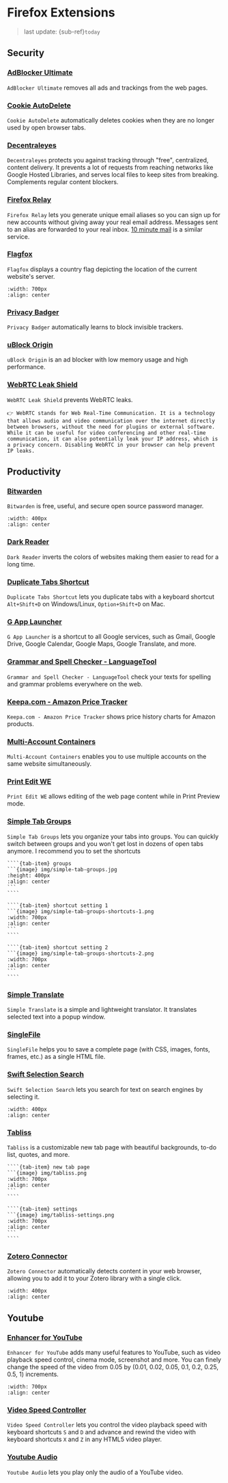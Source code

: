 # Firefox Extensions
> last update: {sub-ref}`today`
<div style="width: 790px;"></div>


## Security
### [AdBlocker Ultimate](https://addons.mozilla.org/en-US/firefox/addon/adblocker-ultimate/)
`AdBlocker Ultimate` removes all ads and trackings from the web pages.

### [Cookie AutoDelete](https://addons.mozilla.org/en-US/firefox/addon/cookie-autodelete/)
`Cookie AutoDelete` automatically deletes cookies when they are no longer used by open browser tabs.

### [Decentraleyes](https://addons.mozilla.org/en-US/firefox/addon/decentraleyes/)
`Decentraleyes` protects you against tracking through "free", centralized, content delivery. It prevents a lot of requests from reaching networks like Google Hosted Libraries, and serves local files to keep sites from breaking. Complements regular content blockers.

### [Firefox Relay](https://addons.mozilla.org/en-US/firefox/addon/private-relay/)
`Firefox Relay` lets you generate unique email aliases so you can sign up for new accounts without giving away your real email address. Messages sent to an alias are forwarded to your real inbox. [10 minute mail](../usefulWebApps/usefulWebApps.md#10-minutes-mail) is a similar service.

### [Flagfox](https://addons.mozilla.org/en-US/firefox/addon/flagfox/)
`Flagfox` displays a country flag depicting the location of the current website's server.
```{image} img/flagfox.png
:width: 700px
:align: center
```

### [Privacy Badger](https://addons.mozilla.org/en-US/firefox/addon/privacy-badger17/)
`Privacy Badger` automatically learns to block invisible trackers.

### [uBlock Origin](https://addons.mozilla.org/en-US/firefox/addon/ublock-origin/)
`uBlock Origin` is an ad blocker with low memory usage and high performance.

### [WebRTC Leak Shield](https://addons.mozilla.org/en-US/firefox/addon/webrtc-leak-shield/)
`WebRTC Leak Shield` prevents WebRTC leaks.

```{admonition} WebRTC
👉 WebRTC stands for Web Real-Time Communication. It is a technology that allows audio and video communication over the internet directly between browsers, without the need for plugins or external software. While it can be useful for video conferencing and other real-time communication, it can also potentially leak your IP address, which is a privacy concern. Disabling WebRTC in your browser can help prevent IP leaks.
```


## Productivity
### [Bitwarden](https://addons.mozilla.org/en-US/firefox/addon/bitwarden-password-manager/)
`Bitwarden` is free, useful, and secure open source password manager.
```{image} img/bitwarden-extension.png
:width: 400px
:align: center
```

### [Dark Reader](https://addons.mozilla.org/en-US/firefox/addon/darkreader/)
`Dark Reader` inverts the colors of websites making them easier to read for a long time.

### [Duplicate Tabs Shortcut](https://addons.mozilla.org/en-US/firefox/addon/duplicate-tab-shortcut/)
`Duplicate Tabs Shortcut` lets you duplicate tabs with a keyboard shortcut `Alt+Shift+D` on Windows/Linux, `Option+Shift+D` on Mac.

### [G App Launcher](https://addons.mozilla.org/en-US/firefox/addon/google-shortcuts-all-google-se/)
`G App Launcher` is a shortcut to all Google services, such as Gmail, Google Drive, Google Calendar, Google Maps, Google Translate, and more.

### [Grammar and Spell Checker - LanguageTool](https://addons.mozilla.org/en-US/firefox/addon/languagetool/)
`Grammar and Spell Checker - LanguageTool` check your texts for spelling and grammar problems everywhere on the web.

### [Keepa.com - Amazon Price Tracker](https://addons.mozilla.org/en-US/firefox/addon/keepa/)
`Keepa.com - Amazon Price Tracker` shows price history charts for Amazon products.

### [Multi-Account Containers](https://addons.mozilla.org/en-US/firefox/addon/multi-account-containers/)
`Multi-Account Containers` enables you to use multiple accounts on the same website simultaneously.

### [Print Edit WE](https://addons.mozilla.org/en-US/firefox/addon/print-edit-we/)
`Print Edit WE` allows editing of the web page content while in Print Preview mode.

### [Simple Tab Groups](https://addons.mozilla.org/en-US/firefox/addon/simple-tab-groups/)
`Simple Tab Groups` lets you organize your tabs into groups. You can quickly switch between groups and you won't get lost in dozens of open tabs anymore. I recommend you to set the shortcuts

`````{tab-set}
````{tab-item} groups
```{image} img/simple-tab-groups.jpg
:height: 400px
:align: center
```
````

````{tab-item} shortcut setting 1
```{image} img/simple-tab-groups-shortcuts-1.png
:width: 700px
:align: center
```
````

````{tab-item} shortcut setting 2
```{image} img/simple-tab-groups-shortcuts-2.png
:width: 700px
:align: center
```
````
`````

### [Simple Translate](https://addons.mozilla.org/en-US/firefox/addon/simple-translate/)
`Simple Translate` is a simple and lightweight translator. It translates selected text into a popup window.

### [SingleFile](https://addons.mozilla.org/en-US/firefox/addon/single-file/)
`SingleFile` helps you to save a complete page (with CSS, images, fonts, frames, etc.) as a single HTML file.

### [Swift Selection Search](https://addons.mozilla.org/en-US/firefox/addon/swift-selection-search/)
`Swift Selection Search` lets you search for text on search engines by selecting it.
```{image} img/swift-selection-search.png
:width: 400px
:align: center
```

### [Tabliss](https://addons.mozilla.org/en-US/firefox/addon/tabliss/)
`Tabliss` is a customizable new tab page with beautiful backgrounds, to-do list, quotes, and more.
`````{tab-set}
````{tab-item} new tab page
```{image} img/tabliss.png
:width: 700px
:align: center
```
````

````{tab-item} settings
```{image} img/tabliss-settings.png
:width: 700px
:align: center
```
````
`````

### [Zotero Connector](https://www.zotero.org/download/connectors)
`Zotero Connector` automatically detects content in your web browser, allowing you to add it to your Zotero library with a single click.
```{image} img/zotero-connector.png
:width: 400px
:align: center
```

## Youtube
### [Enhancer for YouTube](https://addons.mozilla.org/en-US/firefox/addon/enhancer-for-youtube/)
`Enhancer for YouTube` adds many useful features to YouTube, such as video playback speed control, cinema mode, screenshot and more. You can finely change the speed of the video from 0.05 by (0.01, 0.02, 0.05, 0.1, 0.2, 0.25, 0.5, 1) increments.
```{image} img/enhancer-for-youtube.png
:width: 700px
:align: center
```

### [Video Speed Controller](https://addons.mozilla.org/en-US/firefox/addon/videospeed/)
`Video Speed Controller` lets you control the video playback speed with keyboard shortcuts `S` and `D` and advance and rewind the video with keyboard shortcuts `X` and `Z` in any HTML5 video player.

### [Youtube Audio](https://addons.mozilla.org/en-US/firefox/addon/youtube-audio/)
`Youtube Audio` lets you play only the audio of a YouTube video.